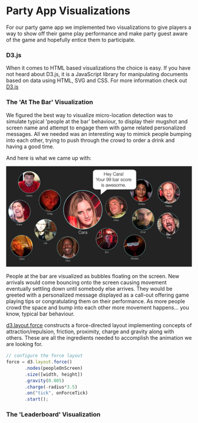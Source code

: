 # Party App Visualizations

For our party game app we implemented two visualizations to give players a way to show off their game play performance and make party guest aware of the game and hopefully entice them to participate.

### D3.js

When it comes to HTML based visualizations the choice is easy. If you have not heard about D3.js, it is a JavaScript library for manipulating documents based on data using HTML, SVG and CSS. For more information check out [D3.js](http://www.d3js.org)


### The 'At The Bar' Visualization

We figured the best way to visualize micro-location detection was to simulate typical 'people at the bar' behaviour, to display their mugshot and screen name and attempt to engage them with game related personalized messages. All we needed was an interesting way to mimick people bumping into each other, trying to push through the crowd to order a drink and having a good time.

And here is what we came up with:

![alt text](/img/people-at-bar.jpg "At The Bar Visualization")

People at the bar are visualized as bubbles floating on the screen. New arrivals would come bouncing onto the screen causing movement eventually settling down until somebody else arrives. They would be greeted with a personalized message displayed as a call-out offering game playing tips or congratulating them on their performance. As more people crowd the space and bump into each other more movement happens… you know, typical bar behaviour.

[d3.layout.force](https://github.com/mbostock/d3/wiki/Force-Layout#force) constructs a force-directed layout implementing concepts of attraction/repulsion, friction, proximity, charge and gravity along with others. These are all the ingredients needed to accomplish the animation we are looking for.

 ```javascript
// configure the force layout
force = d3.layout.force()
	    .nodes(peopleOnScreen)
	    .size([width, height])
	    .gravity(0.005)
	    .charge(-radius*3.5)
	    .on("tick", onForceTick)
	    .start();
```


### The 'Leaderboard' Visualization






